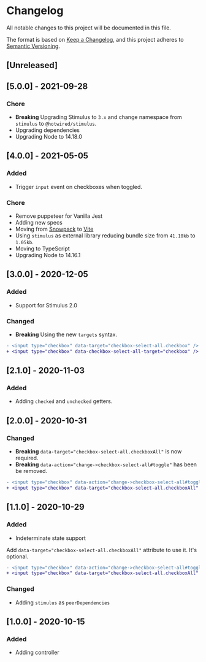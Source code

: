 # Changelog
All notable changes to this project will be documented in this file.

The format is based on [Keep a Changelog](https://keepachangelog.com/en/1.0.0/),
and this project adheres to [Semantic Versioning](https://semver.org/spec/v2.0.0.html).

## [Unreleased]

## [5.0.0] - 2021-09-28

### Chore

- **Breaking** Upgrading Stimulus to `3.x` and change namespace from `stimulus` to `@hotwired/stimulus`.
- Upgrading dependencies
- Upgrading Node to 14.18.0

## [4.0.0] - 2021-05-05

### Added

- Trigger `input` event on checkboxes when toggled.

### Chore

- Remove puppeteer for Vanilla Jest
- Adding new specs
- Moving from [Snowpack](https://www.snowpack.dev/) to [Vite](https://github.com/vitejs/vite)
- Using `stimulus` as external library reducing bundle size from `41.10kb` to `1.05kb`.
- Moving to TypeScript
- Upgrading Node to 14.16.1

## [3.0.0] - 2020-12-05

### Added

- Support for Stimulus 2.0

### Changed

- **Breaking** Using the new `targets` syntax.

```diff
- <input type="checkbox" data-target="checkbox-select-all.checkbox" />
+ <input type="checkbox" data-checkbox-select-all-target="checkbox" />
```

## [2.1.0] - 2020-11-03

### Added

- Adding `checked` and `unchecked` getters.

## [2.0.0] - 2020-10-31

### Changed

- **Breaking** `data-target="checkbox-select-all.checkboxAll"` is now required.
- **Breaking** `data-action="change->checkbox-select-all#toggle"` has been be removed.
```diff
- <input type="checkbox" data-action="change->checkbox-select-all#toggle" />
+ <input type="checkbox" data-target="checkbox-select-all.checkboxAll" />
```

## [1.1.0] - 2020-10-29

### Added

- Indeterminate state support

Add `data-target="checkbox-select-all.checkboxAll"` attribute to use it. It's optional.
```diff
- <input type="checkbox" data-action="change->checkbox-select-all#toggle" />
+ <input type="checkbox" data-target="checkbox-select-all.checkboxAll" data-action="change->checkbox-select-all#toggle" />
```

### Changed
- Adding `stimulus` as `peerDependencies`

## [1.0.0] - 2020-10-15

### Added

- Adding controller
